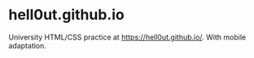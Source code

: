 # hell0ut.github.io
University HTML/CSS practice at https://hell0ut.github.io/.
With mobile adaptation.
